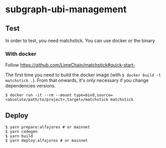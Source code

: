# subgraph-ubi-management

## Test
In order to test, you need matchstick. You can use docker or the binary

### With docker

Follow https://github.com/LimeChain/matchstick#quick-start-

The first time you need to build the docker image (with `$ docker build -t matchstick .`). From that onwards, it's only necessary if you change dependencies versions.

```
$ docker run -it --rm --mount type=bind,source=<absolute/path/to/project>,target=/matchstick matchstick
```

## Deploy
```
$ yarn prepare:alfajores # or mainnet
$ yarn codegen
$ yarn build
$ yarn deploy:alfajores # or mainnet
```